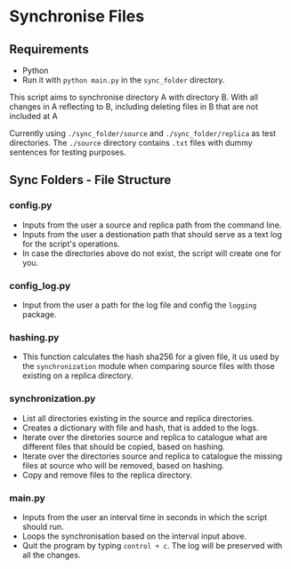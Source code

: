 # Synchronise Files

## Requirements

- Python
- Run it with `python main.py` in the `sync_folder` directory.

This script aims to synchronise directory A with directory B. With all changes in A reflecting to B, including deleting files in B that are not included at A

Currently using `./sync_folder/source` and `./sync_folder/replica` as test directories. The `./source` directory contains `.txt` files with dummy sentences for testing purposes.

## Sync Folders - File Structure

### config.py

- Inputs from the user a source and replica path from the command line.
- Inputs from the user a destionation path that should serve as a text log for the script's operations.
- In case the directories above do not exist, the script will create one for you.

### config_log.py

- Input from the user a path for the log file and config the `logging` package.

### hashing.py

- This function calculates the hash sha256 for a given file, it us used by the `synchronization` module when comparing source files with those existing on a replica directory.

### synchronization.py

- List all directories existing in the source and replica directories.
- Creates a dictionary with file and hash, that is added to the logs.
- Iterate over the diretories source and replica to catalogue what are different files that should be copied, based on hashing.
- Iterate over the directories source and replica to catalogue the missing files at source who will be removed, based on hashing.
- Copy and remove files to the replica directory.

### main.py

- Inputs from the user an interval time in seconds in which the script should run.
- Loops the synchronisation based on the interval input above.
- Quit the program by typing `control + c`. The log will be preserved with all the changes.